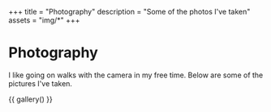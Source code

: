 +++
title = "Photography"
description = "Some of the photos I've taken"
assets = "img/*"
+++

# Photography

I like going on walks with the camera in my free time. Below are some of the pictures I've taken.

{{ gallery() }}